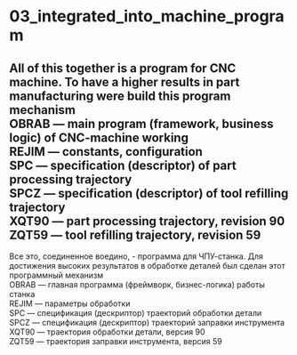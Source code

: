 # 03_integrated_into_machine_program
## All of this together is a program for CNC machine. To have a higher results in part manufacturing were build this program mechanism<br/>OBRAB — main program (framework, business logic) of CNC-machine working<br/>REJIM — constants, configuration<br/>SPC — specification (descriptor) of part processing trajectory<br/>SPCZ — specification (descriptor) of tool refilling trajectory<br/>XQT90 — part processing trajectory, revision 90<br/>ZQT59 — tool refilling trajectory, revision 59
Все это, соединенное воедино, - программа для ЧПУ-станка. Для достижения высоких результатов в обработке деталей был сделан этот программный механизм<br/>OBRAB — главная программа (фреймворк, бизнес-логика) работы станка<br/>REJIM — параметры обработки<br/>SPC — спецификация (дескриптор) траекторий обработки детали<br/>SPCZ — спецификация (дескриптор) траекторий заправки инструмента<br/>XQT90 — траектория обработки детали, версия 90<br/>ZQT59 — траектория заправки инструмента, версия 59

